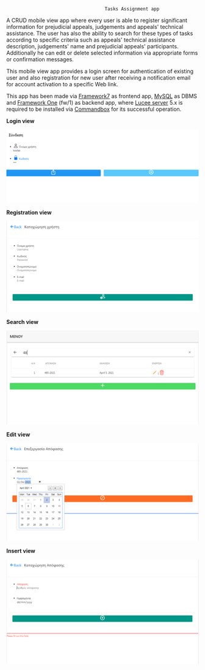 										Tasks Assignment app
										
A CRUD mobile view app where every user is able to register significant information for prejudicial appeals, judgements and appeals' technical assistance. The user has also the ability to search for these types of tasks according to specific criteria such as appeals' technical assistance description, judgements' name and prejudicial appeals' participants. Additionally he can edit or delete selected information via appropriate forms or confirmation messages.

This mobile view app provides a login screen for authentication of existing user and also registration for new user after receiving a notification email for account activation to a specific Web link.

This app has been made via [Framework7](https://framework7.io/) as frontend app, [MySQL](https://www.mysql.com/) as DBMS and [Framework One](http://framework-one.github.io/) (fw/1) as backend app, where [Lucee server](https://www.lucee.org/) 5.x is required to be installed via [Commandbox](https://www.ortussolutions.com/products/commandbox) for its successful operation.

**Login view**

![](screenshots/login.png)

**Registration view**

![](screenshots/registration.png)

**Search view**

![](screenshots/search.png)

**Edit view**

![](screenshots/edit.png)

**Insert view**

![](screenshots/insert.png)
